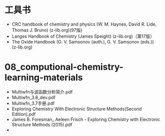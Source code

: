 # 工具书

- CRC handbook of chemistry and physics (W. M. Haynes, David R. Lide, Thomas J. Bruno) (z-lib.org)(97版)
- Langes Handbook of Chemistry (James Speight) (z-lib.org)（第17版）
- The Oxide Handbook (G. V. Samsonov (auth.), G. V. Samsonov (eds.)) (z-lib.org)




# 08_computional-chemistry-learning-materials
- Multiwfn与波函数分析简介.pdf
- Multiwfn_3.8_dev.pdf
- Multiwfn_3.7手册.pdf
- Exploring Chemistry With Electronic Structure Methods(Second Edition).pdf
- James B. Foresman_ Aeleen Frisch - Exploring Chemistry with Electronic Structure Methods (2015).pdf
- 
